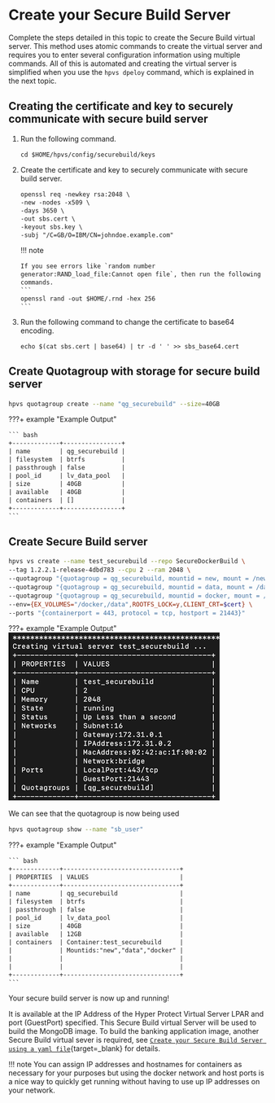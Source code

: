 # Create your Secure Build Server

Complete the steps detailed in this topic to create the Secure Build virtual server. This method uses atomic commands to create the virtual server and requires you to enter several configuration information using multiple commands. All of this is automated and creating the virtual server is simplified when you use the `hpvs dpeloy` command, which is explained in the next topic.  


## Creating the certificate and key to securely communicate with secure build server

1. Run the following command.
   ```
   cd $HOME/hpvs/config/securebuild/keys
   ```

2. Create the certificate and key to securely communicate with secure build server.
   ```
   openssl req -newkey rsa:2048 \
   -new -nodes -x509 \
   -days 3650 \
   -out sbs.cert \
   -keyout sbs.key \
   -subj "/C=GB/O=IBM/CN=johndoe.example.com"
   ```

    !!! note

       If you see errors like `random number generator:RAND_load_file:Cannot open file`, then run the following commands.
       ```
       openssl rand -out $HOME/.rnd -hex 256
       ```

3. Run the following command to change the certificate to base64 encoding.
   ```
   echo $(cat sbs.cert | base64) | tr -d ' ' >> sbs_base64.cert
   ```

## Create Quotagroup with storage for secure build server

``` bash
hpvs quotagroup create --name "qg_securebuild" --size=40GB
```

???+ example "Example Output"

    ``` bash
    +-------------+----------------+
    | name        | qg_securebuild |
    | filesystem  | btrfs          |
    | passthrough | false          |
    | pool_id     | lv_data_pool   |
    | size        | 40GB           |
    | available   | 40GB           |
    | containers  | []             |
    +-------------+----------------+
    ```

## Create Secure Build server

``` bash
hpvs vs create --name test_securebuild --repo SecureDockerBuild \
--tag 1.2.2.1-release-4dbd783 --cpu 2 --ram 2048 \
--quotagroup "{quotagroup = qg_securebuild, mountid = new, mount = /newroot, filesystem = ext4, size = 16GB}" \
--quotagroup "{quotagroup = qg_securebuild, mountid = data, mount = /data, filesystem = ext4, size = 16GB}" \
--quotagroup "{quotagroup = qg_securebuild, mountid = docker, mount = /docker, filesystem = ext4, size = 16GB}" \
--env={EX_VOLUMES="/docker,/data",ROOTFS_LOCK=y,CLIENT_CRT=$cert} \
--ports "{containerport = 443, protocol = tcp, hostport = 21443}"
```

???+ example "Example Output"
  ![Create Server](securebuild-Images/create_server.png)

We can see that the quotagroup is now being used

``` bash
hpvs quotagroup show --name "sb_user"
```

???+ example "Example Output"

    ``` bash
    +-------------+--------------------------------+
    | PROPERTIES  | VALUES                         |
    +-------------+--------------------------------+
    | name        | qg_securebuild                 |
    | filesystem  | btrfs                          |
    | passthrough | false                          |
    | pool_id     | lv_data_pool                   |
    | size        | 40GB                           |
    | available   | 12GB                           |
    | containers  | Container:test_securebuild     |
    |             | Mountids:"new","data","docker" |
    |             |                                |
    |             |                                |
    +-------------+--------------------------------+
    ```
Your secure build server is now up and running!

It is available at the IP Address of the Hyper Protect Virtual Server LPAR and port (GuestPort) specified. This Secure Build virtual Server will be used to build the MongoDB image. To build the banking application image, another Secure Build virtual sever is required, see [`Create your Secure Build Server using a yaml file`](create-server.md){target=_blank} for details.



!!! note
    You can assign IP addresses and hostnames for containers as necessary for your purposes but using the docker network and host ports is a nice way to quickly get running without having to use up IP addresses on your network.
